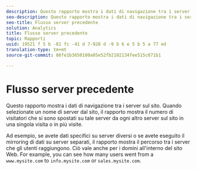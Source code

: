 ```yaml
---
description: Questo rapporto mostra i dati di navigazione tra i server sul sito. Quando selezionate un nome di server dal sito, il rapporto mostra il numero di visitatori che si sono spostati su tale server da ogni altro server sul sito in una singola visita o in più visite.
seo-description: Questo rapporto mostra i dati di navigazione tra i server sul sito. Quando selezionate un nome di server dal sito, il rapporto mostra il numero di visitatori che si sono spostati su tale server da ogni altro server sul sito in una singola visita o in più visite.
seo-title: Flusso server precedente
solution: Analytics
title: Flusso server precedente
topic: Rapporti
uuid: 19521 f 5 b -81 fc -41 d 7-928 d -9 b 6 e 5 b 5 a 77 ed
translation-type: tm+mt
source-git-commit: 86fe1b3650100a05e52fb2102134fee515c871b1

---
```



# Flusso server precedente

Questo rapporto mostra i dati di navigazione tra i server sul sito. Quando selezionate un nome di server dal sito, il rapporto mostra il numero di visitatori che si sono spostati su tale server da ogni altro server sul sito in una singola visita o in più visite.

Ad esempio, se avete dati specifici su server diversi o se avete eseguito il mirroring di dati su server separati, il rapporto mostra il percorso tra i server che gli utenti raggiungono. Ciò vale anche per i domini all'interno del sito Web. For example, you can see how many users went from a `www.mysite.com` to `info.mysite.com` or `sales.mysite.com`.
